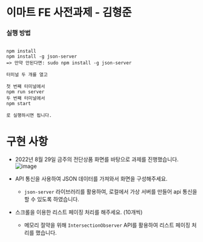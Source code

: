 # 이마트 FE 사전과제 - 김형준

### 실행 방법
```

npm install
npm install -g json-server
=> 만약 안된다면: sudo npm install -g json-server

터미널 두 개를 열고

첫 번째 터미널에서
npm run server
두 번째 터미널에서
npm start

로 실행하시면 됩니다.

```

# 구현 사항

- 2022년 8월 29일 금주의 전단상품 화면를 바탕으로 과제를 진행했습니다.
![image](https://user-images.githubusercontent.com/86656921/187228969-a65af6aa-1026-4a99-9951-68ff92ae81e0.png)

- API 통신을 사용하여 JSON 데이터를 가져와서 화면을 구성해주세요.
  - `json-server` 라이브러리를 활용하여, 로컬에서 가상 서버를 만들어 api 통신을 할 수 있도록 하였습니다.
- 스크롤을 이용한 리스트 페이징 처리를 해주세요. (10개씩)
  - 메모리 절약을 위해 `IntersectionObserver` API를 활용하여 리스트 페이징 처리를 했습니다.